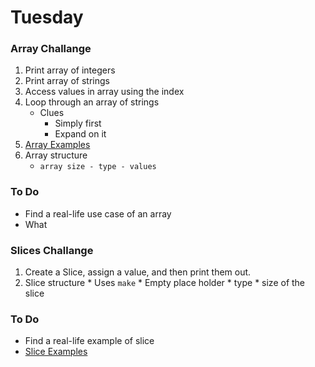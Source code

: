     
# Tuesday

### Array Challange 

1. Print array of integers
2. Print array of strings 
3. Access values in array using the index
4. Loop through an array of strings 
	* Clues 
		* Simply first 
		* Expand on it 
5. [Array Examples](../arrays)
6. Array structure 
	* `array size - type - values`

### To Do 

* Find a real-life use case of an array
* What
    
### Slices Challange

1. Create a Slice, assign a value, and then print them out. 
2. Slice structure 
		* Uses `make` 
		* Empty place holder 
		* type
		* size of the slice

### To Do 

* Find a real-life example of slice 
* [Slice Examples](../slices)


